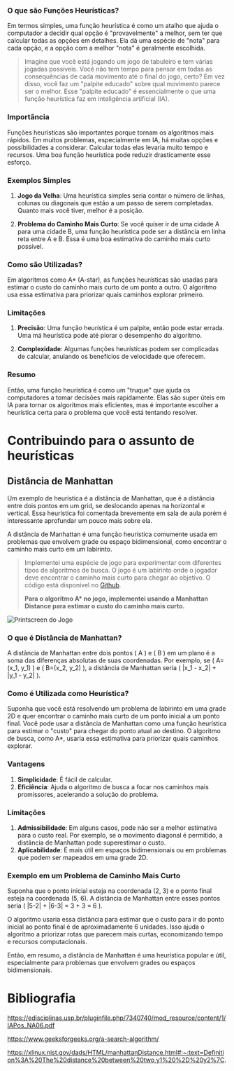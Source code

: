 ### O que são Funções Heurísticas?

Em termos simples, uma função heurística é como um atalho que ajuda o 
computador a decidir qual opção é "provavelmente" a melhor, sem ter que 
calcular todas as opções em detalhes. Ela dá uma espécie de "nota" para cada 
opção, e a opção com a melhor "nota" é geralmente escolhida.

> Imagine que você está jogando um jogo de tabuleiro e tem várias jogadas 
> possíveis. Você não tem tempo para pensar em todas as consequências de cada 
> movimento até o final do jogo, certo? Em vez disso, você faz um "palpite 
> educado" sobre qual movimento parece ser o melhor. Esse "palpite educado" 
> é essencialmente o que uma função heurística faz em 
> inteligência artificial (IA).

### Importância

Funções heurísticas são importantes porque tornam os algoritmos mais rápidos. 
Em muitos problemas, especialmente em IA, há muitas opções e possibilidades a 
considerar. Calcular todas elas levaria muito tempo e recursos. Uma boa função 
heurística pode reduzir drasticamente esse esforço.

### Exemplos Simples

1. **Jogo da Velha**: Uma heurística simples seria contar o número de linhas, 
colunas ou diagonais que estão a um passo de serem completadas. Quanto mais 
você tiver, melhor é a posição.

2. **Problema do Caminho Mais Curto**: Se você quiser ir de uma cidade A para 
uma cidade B, uma função heurística pode ser a distância em linha reta entre A 
e B. Essa é uma boa estimativa do caminho mais curto possível.

### Como são Utilizadas?

Em algoritmos como A* (A-star), as funções heurísticas são usadas para 
estimar o custo do caminho mais curto de um ponto a outro. O algoritmo usa 
essa estimativa para priorizar quais caminhos explorar primeiro.

### Limitações

1. **Precisão**: Uma função heurística é um palpite, então pode estar errada. 
Uma má heurística pode até piorar o desempenho do algoritmo.

2. **Complexidade**: Algumas funções heurísticas podem ser complicadas de 
calcular, anulando os benefícios de velocidade que oferecem.

### Resumo

Então, uma função heurística é como um "truque" que ajuda os computadores a 
tomar decisões mais rapidamente. Elas são super úteis em IA para tornar os 
algoritmos mais eficientes, mas é importante escolher a heurística certa para 
o problema que você está tentando resolver.

# Contribuindo para o assunto de heurísticas

## Distância de Manhattan

Um exemplo de heurística é a distância de Manhattan, que é a distância entre
dois pontos em um grid, se deslocando apenas na horizontal e vertical. Essa
heurística foi comentada brevemente em sala de aula porém é interessante
aprofundar um pouco mais sobre ela.

A distância de Manhattan é uma função heurística comumente usada em problemas 
que envolvem grade ou espaço bidimensional, como encontrar o caminho mais curto
em um labirinto.

> Implementei uma espécie de jogo para experimentar com diferentes tipos de
> algoritmos de busca. O jogo é um labirinto onde o jogador deve encontrar o
> caminho mais curto para chegar ao objetivo. O código está disponível no
> [Github](https://github.com/fmaachadoo/LootMaze).
>
> **Para o algoritmo A\* no jogo, implementei usando a Manhattan Distance para
> estimar o custo do caminho mais curto.**

![Printscreen do Jogo](https://user-images.githubusercontent.com/40258400/238491363-68616b91-638e-490a-add8-12799581e19b.png)

### O que é Distância de Manhattan?

A distância de Manhattan entre dois pontos \( A \) e \( B \) em um plano é a 
soma das diferenças absolutas de suas coordenadas. Por exemplo, se 
\( A=(x_1, y_1) \) e \( B=(x_2, y_2) \), a distância de Manhattan seria 
\( |x_1 - x_2| + |y_1 - y_2| \).

### Como é Utilizada como Heurística?

Suponha que você está resolvendo um problema de labirinto em uma grade 2D e 
quer encontrar o caminho mais curto de um ponto inicial a um ponto final. 
Você pode usar a distância de Manhattan como uma função heurística para estimar
 o "custo" para chegar do ponto atual ao destino. O algoritmo de busca, como 
 A*, usaria essa estimativa para priorizar quais caminhos explorar.

### Vantagens

1. **Simplicidade**: É fácil de calcular.
2. **Eficiência**: Ajuda o algoritmo de busca a focar nos caminhos mais 
promissores, acelerando a solução do problema.

### Limitações

1. **Admissibilidade**: Em alguns casos, pode não ser a melhor estimativa para 
o custo real. Por exemplo, se o movimento diagonal é permitido, a distância de 
Manhattan pode superestimar o custo.
2. **Aplicabilidade**: É mais útil em espaços bidimensionais ou em problemas 
que podem ser mapeados em uma grade 2D.

### Exemplo em um Problema de Caminho Mais Curto

Suponha que o ponto inicial esteja na coordenada (2, 3) e o ponto final esteja 
na coordenada (5, 6). A distância de Manhattan entre esses pontos seria 
\( |5-2| + |6-3| = 3 + 3 = 6 \).

O algoritmo usaria essa distância para estimar que o custo para ir do ponto 
inicial ao ponto final é de aproximadamente 6 unidades. Isso ajuda o algoritmo 
a priorizar rotas que parecem mais curtas, economizando tempo e recursos 
computacionais.

Então, em resumo, a distância de Manhattan é uma heurística popular e útil, 
especialmente para problemas que envolvem grades ou espaços bidimensionais.

# Bibliografia

https://edisciplinas.usp.br/pluginfile.php/7340740/mod_resource/content/1/IAPos_NA06.pdf

https://www.geeksforgeeks.org/a-search-algorithm/

https://xlinux.nist.gov/dads/HTML/manhattanDistance.html#:~:text=Definition%3A%20The%20distance%20between%20two,y1%20%2D%20y2%7C.

